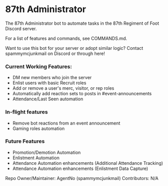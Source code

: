 # 87th Administrator
The 87th Administrator bot to automate tasks in the 87th Regiment of Foot Discord server.

For a list of features and commands, see COMMANDS.md.

Want to use this bot for your server or adopt similar logic? Contact spammymcjunkmail on Discord or through here!

### Current Working Features:
- DM new members who join the server
- Enlist users with basic Recruit roles
- Add or remove a user's merc, visitor, or rep roles
- Automatically add reaction sets to posts in #event-announcements
- Attendance/Last Seen automation

### In-flight features
- Remove bot reactions from an event announcement
- Gaming roles automation

### Future Features
- Promotion/Demotion Automation
- Enlistment Automation
- Attendance Automation enhancements (Additional Attendance Tracking)
- Attendance Automation enhancements (Enlistment Data Capture)

Repo Owner/Maintainer: AgentNo (spammymcjunkmail)
Contributors: N/A
